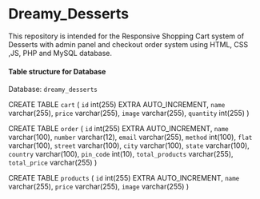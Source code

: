 # Dreamy_Desserts
This repository is intended for the Responsive Shopping Cart system of Desserts with admin panel and checkout order system using HTML, CSS ,JS, PHP and MySQL database.

#### Table structure for Database
Database: `dreamy_desserts`

CREATE TABLE `cart` ( `id` int(255) EXTRA AUTO_INCREMENT, `name` varchar(255), `price` varchar(255), `image` varchar(255), `quantity` int(255) )

CREATE TABLE `order` ( `id` int(255) EXTRA AUTO_INCREMENT, `name` varchar(100), `number` varchar(12), `email` varchar(255), `method` int(100), `flat` varchar(100), `street` varchar(100), `city` varchar(100), `state` varchar(100), `country` varchar(100), `pin_code` int(10), `total_products` varchar(255), `total_price` varchar(255) )

CREATE TABLE `products` ( `id` int(255) EXTRA AUTO_INCREMENT, `name` varchar(255), `price` varchar(255), `image` varchar(255) )
